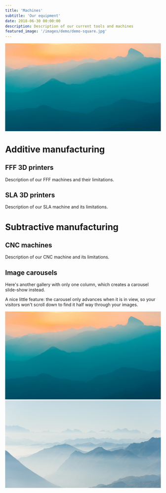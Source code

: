 ```yaml
---
title: 'Machines'
subtitle: 'Our equipment'
date: 2018-06-30 00:00:00
description: Description of our current tools and machines
featured_image: '/images/demo/demo-square.jpg'
---
```


![](/images/demo/demo-landscape.jpg)

# Additive manufacturing
## FFF 3D printers
Description of our FFF machines and their limitations.


## SLA 3D printers
Description of our SLA machine and its limitations.


# Subtractive manufacturing
## CNC machines
Description of our CNC machine and its limitations.


## Image carousels

Here's another gallery with only one column, which creates a carousel slide-show instead.

A nice little feature: the carousel only advances when it is in view, so your visitors won't scroll down to find it half way through your images.

<div class="gallery" data-columns="1">
	<img src="/images/demo/demo-landscape.jpg">
	<img src="/images/demo/demo-landscape-2.jpg">
</div>

